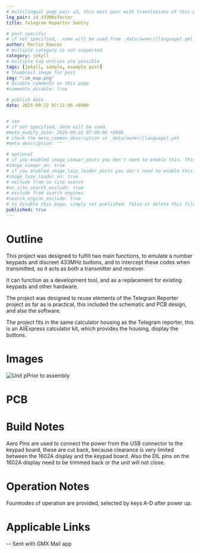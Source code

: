 ```yaml
---
# multilingual page pair id, this must pair with translations of this page. (This name must be unique)
lng_pair: id_433MHzTester
title: Telegram Reporter Sentry

# post specific
# if not specified, .name will be used from _data/owner/[language].yml
author: Martin Rawson
# multiple category is not supported
category: jekyll
# multiple tag entries are possible
tags: [jekyll, sample, example post]
# thumbnail image for post
img: ":uk_map.png"
# disable comments on this page
#comments_disable: true

# publish date
date: 2025-09-22 07:11:06 +0900


# seo
# if not specified, date will be used.
#meta_modify_date: 2025-09-22 07:00:06 +0900
# check the meta_common_description in _data/owner/[language].yml
#meta_description: ""

# optional
# if you enabled image_viewer_posts you don't need to enable this. This is only if image_viewer_posts = false
#image_viewer_on: true
# if you enabled image_lazy_loader_posts you don't need to enable this. This is only if image_lazy_loader_posts = false
#image_lazy_loader_on: true
# exclude from on site search
#on_site_search_exclude: true
# exclude from search engines
#search_engine_exclude: true
# to disable this page, simply set published: false or delete this file
published: true
---
```


<!-- outline-start -->

# Outline


This project was designed to fulfill two main functions, to emulate a number keypads and discreet 433MHz buttons, 
and to intercept these codes when transmitted, so it acts as both a transmitter and receiver.

It can function as a development tool, and as a replacement for existing keypads and other hardware.

The project was designed to reuse elements of the Telegram Reporter project as far as is practical,
this included the schematic and PCB design, and also the software.

The project fits in the same calculator housing as the Telegram reporter, this is an AliExpress calculator kit, 
which provides the housing, display the buttons.

# Images

![Unit pPrior to assembly](:433MHzTesterBuild1.jpg)

# PCB

# Build Notes

Aero Pins are used to connect the power from the USB connector to the keypad board, these are cut back,
because clearance is very limited between the 1602A display and the keypad board.
Also the DIL pins on the 1602A display need to be trimmed back or the unit will not close.

# Operation Notes

Fourmodes of operation are provided, selected by keys A-D after power up.

# Applicable Links

--
Sent with GMX Mail app


